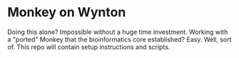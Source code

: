 # Monkey on Wynton

Doing this alone? Impossible without a huge time investment. Working with a "ported" Monkey that the bioinformatics core established? Easy. Well, sort of. This repo will contain setup instructions and scripts.
